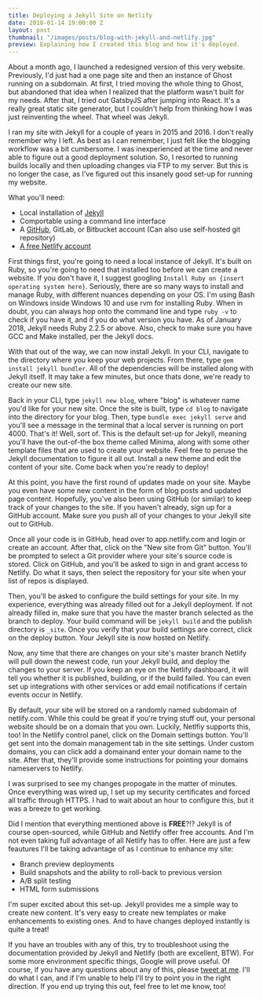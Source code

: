 ```yaml
---
title: Deploying a Jekyll Site on Netlify
date: 2018-01-14 19:00:00 Z
layout: post
thumbnail: "/images/posts/blog-with-jekyll-and-netlify.jpg"
preview: Explaining how I created this blog and how it's deployed.
---
```


About a month ago, I launched a redesigned version of this very website. Previously, I'd just had a one page site and then an instance of Ghost running on a subdomain. At first, I tried moving the whole thing to Ghost, but abandoned that idea when I realized that the platform wasn't built for my needs. After that, I tried out GatsbyJS after jumping into React. It's a really great static site generator, but I couldn't help from thinking how I was just reinventing the wheel. That wheel was Jekyll.

I ran my site with Jekyll for a couple of years in 2015 and 2016. I don't really remember why I left. As best as I can remember, I just felt like the blogging workflow was a bit cumbersome. I was inexperienced at the time and never able to figure out a good deployment solution. So, I resorted to running builds locally and then uploading changes via FTP to my server. But this is no longer the case, as I've figured out this insanely good set-up for running my website.

What you'll need:
* Local installation of [Jekyll](https://jekyllrb.com)
* Comportable using a command line interface
* A [GitHub](https://github.com), GitLab, or Bitbucket account (Can also use self-hosted git repository)
* [A free Netlify account](https://netlify.com)

First things first, you're going to need a local instance of Jekyll. It's built on Ruby, so you're going to need that installed too before we can create a website. If you don't have it, I suggest googling `Install Ruby on {insert operating system here}`. Seriously, there are so many ways to install and manage Ruby, with different nuances depending on your OS. I'm using Bash on Windows inside Windows 10 and use rvm for installing Ruby. When in doubt, you can always hop onto the command line and type `ruby -v` to check if you have it, and if you do what version you have. As of January 2018, Jekyll needs Ruby 2.2.5 or above. Also, check to make sure you have GCC and Make installed, per the Jekyll docs.

With that out of the way, we can now install Jekyll. In your CLI, navigate to the directory where you keep your web projects. From there, type `gem install jekyll bundler`. All of the dependencies will be installed along with Jekyll itself. It may take a few minutes, but once thats done, we're ready to create our new site.

Back in your CLI, type `jekyll new blog`, where "blog" is whatever name you'd like for your new site. Once the site is built, type `cd blog` to navigate into the directory for your blog. Then, type `bundle exec jekyll serve` and you'll see a message in the terminal that a local server is running on port 4000. That's it! Well, sort of. This is the default set-up for Jekyll, meaning you'll have the out-of-the box theme called Minima, along with some other template files that are used to create your website. Feel free to peruse the Jekyll documentation to figure it all out. Install a new theme and edit the content of your site. Come back when you're ready to deploy!

At this point, you have the first round of updates made on your site. Maybe you even have some new content in the form of blog posts and updated page content. Hopefully, you've also been using GitHub (or similar) to keep track of your changes to the site. If you haven't already, sign up for a GitHub account. Make sure you push all of your changes to your Jekyll site out to GitHub.

Once all your code is in GitHub, head over to app.netlify.com and login or create an account. After that, click on the "New site from Git" button. You'll be prompted to select a Git provider where your site's source code is stored. Click on GitHub, and you'll be asked to sign in and grant access to Netlify. Do what it says, then select the repository for your site when your list of repos is displayed.

Then, you'll be asked to configure the build settings for your site. In my experience, everything was already filled out for a Jekyll deployment. If not already filled in, make sure that you have the master branch selected as the branch to deploy. Your build command will be `jekyll build` and the publish directory is `_site`. Once you verify that your build settings are correct, click on the deploy button. Your Jekyll site is now hosted on Netlify.

Now, any time that there are changes on your site's master branch Netlify will pull down the newest code, run your Jekyll build, and deploy the changes to your server. If you keep an eye on the Netlify dashboard, it will tell you whether it is published, building, or if the build failed. You can even set up integrations with other services or add email notifications if certain events occur in Netlify.

By default, your site will be stored on a randomly named subdomain of netlify.com. While this could be great if you're trying stuff out, your personal website should be on a domain that you own. Luckily, Netlfiy supports this, too! In the Netlify control panel, click on the Domain settings button. You'll get sent into the domain management tab in the site settings. Under custom domains, you can click add a domainand enter your domain name to the site. After that, they'll provide some instructions for pointing your domains nameservers to Netlify.

I was surprised to see my changes propogate in the matter of minutes. Once everything was wired up, I set up my security certificates and forced all traffic through HTTPS. I had to wait about an hour to configure this, but it was a breeze to get working.

Did I mention that everything mentioned above is **FREE**?!? Jekyll is of course open-sourced, while GitHub and Netlify offer free accounts. And I'm not even taking full advantage of all Netlify has to offer. Here are just a few feautures I'll be taking advantage of as I continue to enhance my site:

* Branch preview deployments
* Build snapshots and the ability to roll-back to previous version
* A/B split testing
* HTML form submissions

I'm super excited about this set-up. Jekyll provides me a simple way to create new content. It's very easy to create new templates or make enhancements to existing ones. And to have changes deployed instantly is quite a treat!

If you have an troubles with any of this, try to troubleshoot using the documentation provided by Jekyll and Netlify (both are excellent, BTW). For some more environment specific things, Google will prove useful. Of course, if you have any questions about any of this, please [tweet at me](https://twitter.com/brykng). I'll do what I can, and if I'm unable to help I'll try to point you in the right direction. If you end up trying this out, feel free to let me know, too!